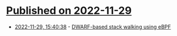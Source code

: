 # [Published on 2022-11-29](index.md)

* [2022-11-29, 15:40:38](https://news.ycombinator.com/item?id=33788883) - [DWARF-based stack walking using eBPF](https://www.polarsignals.com/blog/posts/2022/11/29/profiling-without-frame-pointers/)
